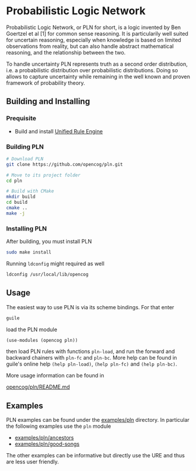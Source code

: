 # Probabilistic Logic Network

Probabilistic Logic Network, or PLN for short, is a logic invented by
Ben Goertzel et al [1] for common sense reasoning. It is particularily
well suited for uncertain reasoning, especially when knowledge is
based on limited observations from reality, but can also handle
abstract mathematical reasoning, and the relationship between the two.

To handle uncertainty PLN represents truth as a second order
distribution, i.e. a probabilistic distribution over probabilistic
distributions. Doing so allows to capture uncertainty while remaining
in the well known and proven framework of probability theory.

## Building and Installing

### Prequisite

* Build and install [Unified Rule Engine](https://github.com/opencog/ure)

### Building PLN

```bash
# Download PLN
git clone https://github.com/opencog/pln.git

# Move to its project folder
cd pln

# Build with CMake
mkdir build
cd build
cmake ..
make -j
```

### Installing PLN

After building, you must install PLN

```bash
sudo make install
```

Running `ldconfig` might required as well

```bash
ldconfig /usr/local/lib/opencog
```

Usage
-----

The easiest way to use PLN is via its scheme bindings. For that enter

```bash
guile
```

load the PLN module

```scheme
(use-modules (opencog pln))
```

then load PLN rules with functions `pln-load`, and run the forward and
backward chainers with `pln-fc` and `pln-bc`. More help can be found in
guile's online help `(help pln-load)`, `(help pln-fc)` and `(help pln-bc)`.

More usage information can be found in

[opencog/pln/README.md](opencog/pln/README.md)

Examples
--------

PLN examples can be found under the [examples/pln](examples/pln)
directory. In particular the following examples use the `pln` module


* [examples/pln/ancestors](examples/pln/ancestors)
* [examples/pln/good-songs](examples/pln/good-songs)

The other examples can be informative but directly use the URE and
thus are less user friendly.
